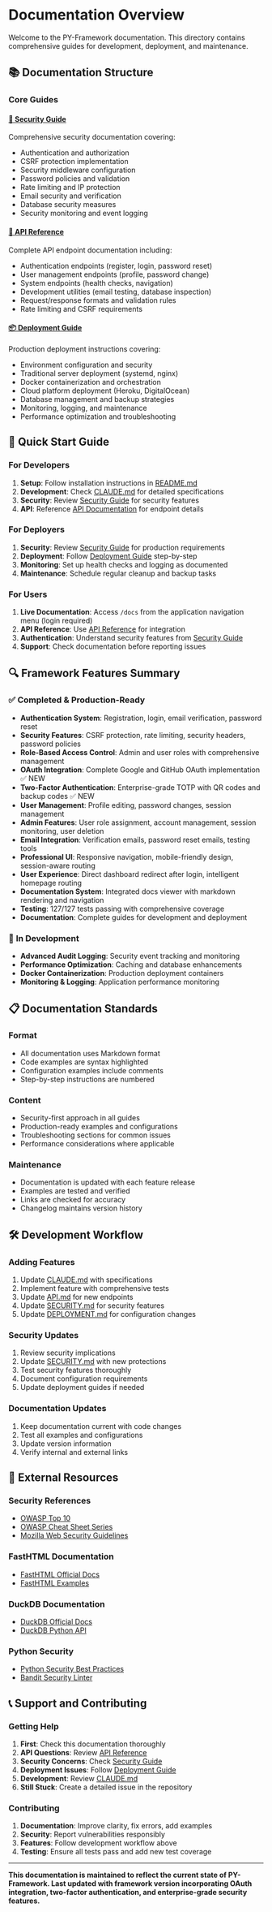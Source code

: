 # Documentation Overview

Welcome to the PY-Framework documentation. This directory contains comprehensive guides for development, deployment, and maintenance.

## 📚 Documentation Structure

### Core Guides

#### [🔐 Security Guide](SECURITY.md)
Comprehensive security documentation covering:
- Authentication and authorization
- CSRF protection implementation
- Security middleware configuration
- Password policies and validation
- Rate limiting and IP protection
- Email security and verification
- Database security measures
- Security monitoring and event logging

#### [🚀 API Reference](API.md)  
Complete API endpoint documentation including:
- Authentication endpoints (register, login, password reset)
- User management endpoints (profile, password change)
- System endpoints (health checks, navigation)
- Development utilities (email testing, database inspection)
- Request/response formats and validation rules
- Rate limiting and CSRF requirements

#### [📦 Deployment Guide](DEPLOYMENT.md)
Production deployment instructions covering:
- Environment configuration and security
- Traditional server deployment (systemd, nginx)
- Docker containerization and orchestration
- Cloud platform deployment (Heroku, DigitalOcean)
- Database management and backup strategies
- Monitoring, logging, and maintenance
- Performance optimization and troubleshooting

## 🎯 Quick Start Guide

### For Developers
1. **Setup**: Follow installation instructions in [README.md](../README.md)
2. **Development**: Check [CLAUDE.md](../CLAUDE.md) for detailed specifications
3. **Security**: Review [Security Guide](SECURITY.md) for security features
4. **API**: Reference [API Documentation](API.md) for endpoint details

### For Deployers
1. **Security**: Review [Security Guide](SECURITY.md) for production requirements
2. **Deployment**: Follow [Deployment Guide](DEPLOYMENT.md) step-by-step
3. **Monitoring**: Set up health checks and logging as documented
4. **Maintenance**: Schedule regular cleanup and backup tasks

### For Users
1. **Live Documentation**: Access `/docs` from the application navigation menu (login required)
2. **API Reference**: Use [API Reference](API.md) for integration
3. **Authentication**: Understand security features from [Security Guide](SECURITY.md)
4. **Support**: Check documentation before reporting issues

## 🔍 Framework Features Summary

### ✅ **Completed & Production-Ready**
- **Authentication System**: Registration, login, email verification, password reset
- **Security Features**: CSRF protection, rate limiting, security headers, password policies
- **Role-Based Access Control**: Admin and user roles with comprehensive management
- **OAuth Integration**: Complete Google and GitHub OAuth implementation ✅ NEW
- **Two-Factor Authentication**: Enterprise-grade TOTP with QR codes and backup codes ✅ NEW
- **User Management**: Profile editing, password changes, session management
- **Admin Features**: User role assignment, account management, session monitoring, user deletion
- **Email Integration**: Verification emails, password reset emails, testing tools
- **Professional UI**: Responsive navigation, mobile-friendly design, session-aware routing
- **User Experience**: Direct dashboard redirect after login, intelligent homepage routing
- **Documentation System**: Integrated docs viewer with markdown rendering and navigation
- **Testing**: 127/127 tests passing with comprehensive coverage
- **Documentation**: Complete guides for development and deployment

### 🔄 **In Development**
- **Advanced Audit Logging**: Security event tracking and monitoring
- **Performance Optimization**: Caching and database enhancements
- **Docker Containerization**: Production deployment containers
- **Monitoring & Logging**: Application performance monitoring

## 📋 Documentation Standards

### Format
- All documentation uses Markdown format
- Code examples are syntax highlighted
- Configuration examples include comments
- Step-by-step instructions are numbered

### Content
- Security-first approach in all guides
- Production-ready examples and configurations
- Troubleshooting sections for common issues
- Performance considerations where applicable

### Maintenance
- Documentation is updated with each feature release
- Examples are tested and verified
- Links are checked for accuracy
- Changelog maintains version history

## 🛠️ Development Workflow

### Adding Features
1. Update [CLAUDE.md](../CLAUDE.md) with specifications
2. Implement feature with comprehensive tests
3. Update [API.md](API.md) for new endpoints
4. Update [SECURITY.md](SECURITY.md) for security features
5. Update [DEPLOYMENT.md](DEPLOYMENT.md) for configuration changes

### Security Updates
1. Review security implications
2. Update [SECURITY.md](SECURITY.md) with new protections
3. Test security features thoroughly
4. Document configuration requirements
5. Update deployment guides if needed

### Documentation Updates
1. Keep documentation current with code changes
2. Test all examples and configurations
3. Update version information
4. Verify internal and external links

## 🔗 External Resources

### Security References
- [OWASP Top 10](https://owasp.org/Top10/)
- [OWASP Cheat Sheet Series](https://cheatsheetseries.owasp.org/)
- [Mozilla Web Security Guidelines](https://infosec.mozilla.org/guidelines/web_security)

### FastHTML Documentation
- [FastHTML Official Docs](https://docs.fastht.ml/)
- [FastHTML Examples](https://github.com/answerdotai/fasthtml)

### DuckDB Documentation
- [DuckDB Official Docs](https://duckdb.org/docs/)
- [DuckDB Python API](https://duckdb.org/docs/api/python/overview)

### Python Security
- [Python Security Best Practices](https://python.org/dev/security/)
- [Bandit Security Linter](https://bandit.readthedocs.io/)

## 📞 Support and Contributing

### Getting Help
1. **First**: Check this documentation thoroughly
2. **API Questions**: Review [API Reference](API.md)
3. **Security Concerns**: Check [Security Guide](SECURITY.md)
4. **Deployment Issues**: Follow [Deployment Guide](DEPLOYMENT.md)
5. **Development**: Review [CLAUDE.md](../CLAUDE.md)
6. **Still Stuck**: Create a detailed issue in the repository

### Contributing
1. **Documentation**: Improve clarity, fix errors, add examples
2. **Security**: Report vulnerabilities responsibly
3. **Features**: Follow development workflow above
4. **Testing**: Ensure all tests pass and add new test coverage

---

**This documentation is maintained to reflect the current state of PY-Framework. Last updated with framework version incorporating OAuth integration, two-factor authentication, and enterprise-grade security features.**